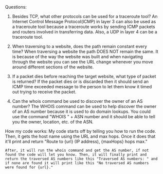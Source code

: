 Questions:
1. Besides TCP, what other protocols can be used for a traceroute tool?
    An Internet Control Message Protocol(ICMP) in layer 3 can also be used as a traceroute tool because a traceroute works by sending ICMP packets and routers involved in transferring data. Also, a UDP in layer 4 can be a traceroute tool.

2. When traversing to a website, does the path remain constant every time?
    When traversing a website the path DOES NOT remain the same. It is because of the way the website was built and when navigating through the website you can see the URL change whenever you move around different sections of the website.

3. If a packet dies before reaching the target website, what type of packet is
returned?
    If the packet dies or is discarded then it should send an ICMP time exceeded message to the person to let them know it timed out trying to receive the packet.

4. Can the whois command be used to discover the owner of an AS number?
    The WHOIS command can be used to help discover the owner of an AS number because it is used to do domain lookups. You could use the command "WHOIS " + ASN number and it should be able to tell you the owner, location, etc. of the ASN.






How my code works:
    My code starts off by telling you how to run the code. Then, it gets the host name using the URL and max hops. Once it does that it'll print and return "Route to {url} (IP address), {maxHops} hops max." 

    After, it will run the whois command and get the AS number, if not found the code will let you know. Then, it will finally print and return the traversed AS numbers like this "Traversed AS numbers: " and if none are found it will print like this "No traversed AS numbers were found for {url}."